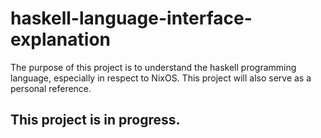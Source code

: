 # haskell-language-interface-explanation
The purpose of this project is to understand the haskell programming language, especially in respect to NixOS.
This project will also serve as a personal reference.

## This project is in progress.
